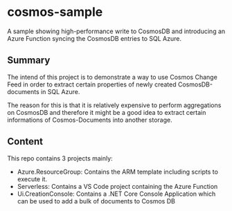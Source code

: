 # cosmos-sample
A sample showing high-performance write to CosmosDB and introducing an Azure Function syncing the CosmosDB entries to SQL Azure.

## Summary

The intend of this project is to demonstrate a way to use Cosmos Change Feed in order to extract certain properties of newly created CosmosDB-documents in SQL Azure.

The reason for this is that it is relatively expensive to perform aggregations on CosmosDB and therefore it might be a good idea to extract certain informations of Cosmos-Documents into another storage.

## Content

This repo contains 3 projects mainly:
- Azure.ResourceGroup: Contains the ARM template including scripts to execute it.
- Serverless: Contains a VS Code project containing the Azure Function
- Ui.CreationConsole: Contains a .NET Core Console Application which can be used to add a bulk of documents to Cosmos DB
